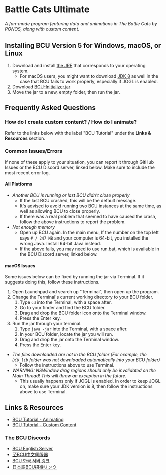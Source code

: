 # Battle Cats Ultimate
###### A fan-made program featuring data and animations in The Battle Cats by PONOS, along with custom content.

## Installing BCU Version 5 for Windows, macOS, or Linux

1. Download and install [the JRE](https://www.java.com/en/download/manual.jsp) that corresponds to your operating system.
    - For macOS users, you might want to download [JDK 8](https://drive.google.com/file/d/1ZH6lJ5StHGPZB994oXej53KysDQzmKhc/view?usp=sharing) as well in the case that BCU fails to work properly, especially if JOGL is enabled.
2. Download [BCU-Initializer.jar](https://github.com/battlecatsultimate/bcu-assets/raw/master/jar/BCU-Initializer.jar)
3. Move the jar to a new, empty folder, then run the jar.

## Frequently Asked Questions
### How do I create custom content? / How do I animate?
Refer to the links below with the label "BCU Tutorial" under the **Links & Resources** section.

### Common Issues/Errors
If none of these apply to your situation, you can report it through GitHub Issues or the BCU Discord server, linked below. Make sure to include the most recent error log.

#### All Platforms
- *Another BCU is running or last BCU didn't close properly*
    - If the last BCU crashed, this will be the default message.
    - It's advised to avoid running two BCU instances at the same time, as well as allowing BCU to close properly.
    - If there was a real problem that seemed to have caused the crash, follow the above instructions to report the problem.
- *Not enough memory*
    - Open up BCU again. In the main menu, If the number on the top left says `# / 247 MB` and your computer is 64-bit, you installed the wrong Java. Install 64-bit Java instead.
    - If the above fails, you may need to use run.bat, which is available in the BCU Discord server, linked below.

#### macOS Issues
Some issues below can be fixed by running the jar via Terminal. If it suggests doing this, follow these instructions.
1. Open Launchpad and search up "Terminal", then open up the program.
2. Change the Terminal's current working directory to your BCU folder.
    1. Type `cd` into the Terminal, with a space after.
    2. Go to your finder and find the BCU folder.
    3. Drag and drop the BCU folder icon onto the Terminal window.
    4. Press the Enter key.
3. Run the jar through your terminal.
    1. Type `java -jar` into the Terminal, with a space after.
    2. In your BCU folder, locate the jar you will run.
    3. Drag and drop the jar onto the Terminal window.
    4. Press the Enter key.

- *The files downloaded are not in the BCU folder (For example, the `BCU_lib` folder was not downloaded automatically into your BCU folder)*
    - Follow the instructions above to use Terminal.
- *WARNING: NSWindow drag regions should only be invalidated on the Main Thread! This will throw an exception in the future.*
    - This usually happens only if JOGL is enabled. In order to keep JOGL on, make sure your JDK version is 8, then follow the instructions above to use Terminal.

## Links & Resources

- [BCU Tutorial - Animating](https://docs.google.com/document/d/1X2UZGEJzkSTXjgvozQRgKoHSjCpsHt4Eh94sllPu8JQ/edit?usp=sharing)
- [BCU Tutorial - Custom Content](https://docs.google.com/document/d/1k682-1xNnHH3Z4sq6MhB4s7TgtyPqMKZUFwydsXcOiw/edit)

### The BCU Discords
- [BCU English Server](https://discord.gg/zvqamBW)
- [至BCU中文伺服器](https://discord.gg/uyyarVR)
- [BCU 한국 서버 링크](https://discord.gg/fZZnZsw)
- [日本語BCU招待リンク](https://discord.gg/kBB9Qyv3E9)
